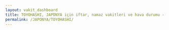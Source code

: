 ```yaml
---
layout: vakit_dashboard
title: TOYOHASHI, JAPONYA için iftar, namaz vakitleri ve hava durumu - ilçe/eyalet seç
permalink: /JAPONYA/TOYOHASHI/
---
```


<script type="text/javascript">
  var GLOBAL_COUNTRY = 'JAPONYA';
  var GLOBAL_CITY = 'TOYOHASHI';
  var GLOBAL_STATE = '';
  var lat = 72;
  var lon = 21;
</script>

